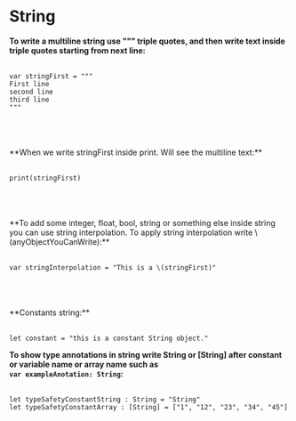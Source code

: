#  String 


**To write a multiline string use """ triple quotes, and then write text inside triple quotes starting from next line:** 
<br />
<br />
```
var stringFirst = """
First line 
second line 
third line
"""
```

<br />
<br />
<br />
**When we write  stringFirst  inside print. Will see the multiline text:**
<br />
<br />

`print(stringFirst)`


<br />
<br />
<br />
**To add some integer, float, bool, string or something else inside string you can use  string interpolation. To apply string interpolation write \(anyObjectYouCanWrite):**
<br />
<br />

`var stringInterpolation = "This is a \(stringFirst)"`


<br />
<br />
<br />
**Constants string:**
<br />
<br />

```
let constant = "this is a constant String object."
```

**To show type annotations in string write String or [String] after constant or variable name or array name such as
<br />`var exampleAnotation: String`:**
<br />
<br />
```
let typeSafetyConstantString : String = "String"
let typeSafetyConstantArray : [String] = ["1", "12", "23", "34", "45"]
```
